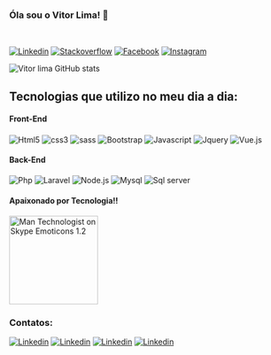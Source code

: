 ### Óla sou o Vitor Lima! 👋

<br>

[![Linkedin](https://img.shields.io/badge/LinkedIn-0077B5?style=for-the-badge&logo=linkedin&logoColor=white)](https://stackoverflow.com/users/15975186/vitorlimaa) [![Stackoverflow](https://aleen42.github.io/badges/src/stackoverflow.svg
)](https://stackoverflow.com/users/15975186/vitorlimaa) [![Facebook](https://img.shields.io/badge/Facebook-1877F2?style=for-the-badge&logo=facebook&logoColor=white)](https://www.facebook.com/vitor.lima.37051579/)  [![Instagram](https://img.shields.io/badge/Instagram-E4405F?style=for-the-badge&logo=instagram&logoColor=white)](https://www.instagram.com/vitorliimav/)

![Vitor lima GitHub stats](https://github-readme-stats.vercel.app/api?username=vitorllimaa&show_icons=true&theme=radical)

## Tecnologias que utilizo no meu dia a dia:

#### Front-End
<div style="display: inline">
<img align="center" alt="Html5" src="https://img.shields.io/badge/HTML5-E34F26?style=for-the-badge&logo=html5&logoColor=white">
<img align="center" alt="css3" src="https://img.shields.io/badge/CSS3-1572B6?style=for-the-badge&logo=css3&logoColor=white">
<img align="center" alt="sass" src="https://img.shields.io/badge/Sass-CC6699?style=for-the-badge&logo=sass&logoColor=white">
<img align="center" alt="Bootstrap" src="https://img.shields.io/badge/Bootstrap-563D7C?style=for-the-badge&logo=bootstrap&logoColor=white">
<img align="center" alt="Javascript" src="https://img.shields.io/badge/JavaScript-323330?style=for-the-badge&logo=javascript&logoColor=F7DF1E">
<img align="center" alt="Jquery" src="https://img.shields.io/badge/jQuery-0769AD?style=for-the-badge&logo=jquery&logoColor=white">
<img align="center" alt="Vue.js" src="https://img.shields.io/badge/Vue.js-35495E?style=for-the-badge&logo=vue.js&logoColor=4FC08D">
</div> 
<br>

#### Back-End
<div style="display: inline">
<img align="center" alt="Php" src="https://img.shields.io/badge/PHP-777BB4?style=for-the-badge&logo=php&logoColor=white">
<img align="center" alt="Laravel" src="https://img.shields.io/badge/Laravel-FF2D20?style=for-the-badge&logo=laravel&logoColor=white">
<img align="center" alt="Node.js" src="https://img.shields.io/badge/Node.js-43853D?style=for-the-badge&logo=node.js&logoColor=white">
<img align="center" alt="Mysql" src="https://img.shields.io/badge/MySQL-00000F?style=for-the-badge&logo=mysql&logoColor=white">
<img align="center" alt="Sql server" src="https://img.shields.io/badge/Microsoft_SQL_Server-CC2927?style=for-the-badge&logo=microsoft-sql-server&logoColor=white">
</div> 
<br>

#### Apaixonado por Tecnologia!!

<img src="https://emojipedia-us.s3.amazonaws.com:443/source/skype/289/man-technologist_1f468-200d-1f4bb.png" srcset="https://emojipedia-us.s3.amazonaws.com:443/source/skype/289/man-technologist_1f468-200d-1f4bb.png 2x" alt="Man Technologist on Skype Emoticons 1.2" width="160" height="160">

### Contatos:

[![Linkedin](https://img.shields.io/badge/WhatsApp-25D366?style=for-the-badge&logo=whatsapp&logoColor=white)](https://api.whatsapp.com/send?phone=+5511999805087&text=sua%20mensagem)
[![Linkedin](https://img.shields.io/badge/Microsoft_Outlook-0078D4?style=for-the-badge&logo=microsoft-outlook&logoColor=white)](mailto:vitorlimavital@hotmail.com?subject=)
[![Linkedin](https://img.shields.io/badge/Gmail-D14836?style=for-the-badge&logo=gmail&logoColor=white
)](mailto:vitorlima1421@gmail.com?subject=)
[![Linkedin](https://img.shields.io/badge/Telegram-2CA5E0?style=for-the-badge&logo=telegram&logoColor=white
)](mailto:vitorlima1421@gmail.com?subject=)
